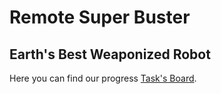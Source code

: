 # **Remote Super Buster**
## Earth's Best Weaponized Robot

Here you can find our progress [Task's Board](https://trello.com/b/w6OOYsAT/remote-super-buster).